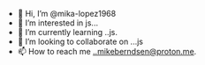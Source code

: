 - 👋 Hi, I’m @mika-lopez1968
- 👀 I’m interested in js...
- 🌱 I’m currently learning ..js.
- 💞️ I’m looking to collaborate on ...js
- 📫 How to reach me ..mikeberndsen@proton.me.

<!---
mika-lopez1968/mika-lopez1968 is a ✨ special ✨ repository because its `README.md` (this file) appears on your GitHub profile.
You can click the Preview link to take a look at your changes.
--->
